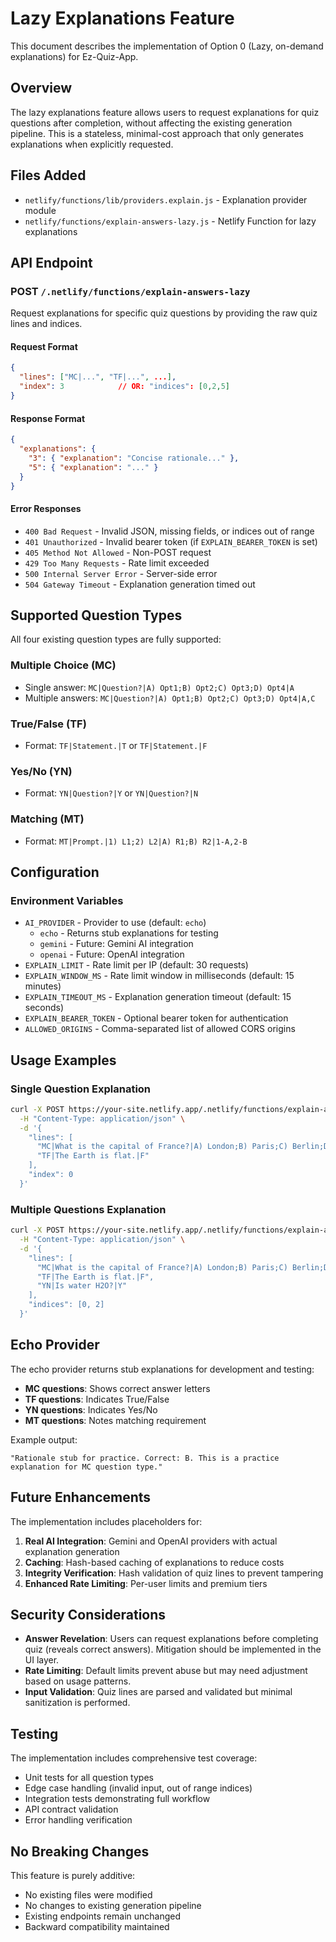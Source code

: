 # Lazy Explanations Feature

This document describes the implementation of Option 0 (Lazy, on-demand explanations) for Ez-Quiz-App.

## Overview

The lazy explanations feature allows users to request explanations for quiz questions after completion, without affecting the existing generation pipeline. This is a stateless, minimal-cost approach that only generates explanations when explicitly requested.

## Files Added

- `netlify/functions/lib/providers.explain.js` - Explanation provider module
- `netlify/functions/explain-answers-lazy.js` - Netlify Function for lazy explanations  

## API Endpoint

### POST `/.netlify/functions/explain-answers-lazy`

Request explanations for specific quiz questions by providing the raw quiz lines and indices.

#### Request Format

```json
{
  "lines": ["MC|...", "TF|...", ...],
  "index": 3            // OR: "indices": [0,2,5]
}
```

#### Response Format

```json
{
  "explanations": {
    "3": { "explanation": "Concise rationale..." },
    "5": { "explanation": "..." }
  }
}
```

#### Error Responses

- `400 Bad Request` - Invalid JSON, missing fields, or indices out of range
- `401 Unauthorized` - Invalid bearer token (if `EXPLAIN_BEARER_TOKEN` is set)
- `405 Method Not Allowed` - Non-POST request
- `429 Too Many Requests` - Rate limit exceeded
- `500 Internal Server Error` - Server-side error
- `504 Gateway Timeout` - Explanation generation timed out

## Supported Question Types

All four existing question types are fully supported:

### Multiple Choice (MC)
- Single answer: `MC|Question?|A) Opt1;B) Opt2;C) Opt3;D) Opt4|A`
- Multiple answers: `MC|Question?|A) Opt1;B) Opt2;C) Opt3;D) Opt4|A,C`

### True/False (TF)
- Format: `TF|Statement.|T` or `TF|Statement.|F`

### Yes/No (YN)  
- Format: `YN|Question?|Y` or `YN|Question?|N`

### Matching (MT)
- Format: `MT|Prompt.|1) L1;2) L2|A) R1;B) R2|1-A,2-B`

## Configuration

### Environment Variables

- `AI_PROVIDER` - Provider to use (default: `echo`)
  - `echo` - Returns stub explanations for testing
  - `gemini` - Future: Gemini AI integration  
  - `openai` - Future: OpenAI integration
- `EXPLAIN_LIMIT` - Rate limit per IP (default: 30 requests)
- `EXPLAIN_WINDOW_MS` - Rate limit window in milliseconds (default: 15 minutes)
- `EXPLAIN_TIMEOUT_MS` - Explanation generation timeout (default: 15 seconds)
- `EXPLAIN_BEARER_TOKEN` - Optional bearer token for authentication
- `ALLOWED_ORIGINS` - Comma-separated list of allowed CORS origins

## Usage Examples

### Single Question Explanation

```bash
curl -X POST https://your-site.netlify.app/.netlify/functions/explain-answers-lazy \
  -H "Content-Type: application/json" \
  -d '{
    "lines": [
      "MC|What is the capital of France?|A) London;B) Paris;C) Berlin;D) Madrid|B",
      "TF|The Earth is flat.|F"
    ],
    "index": 0
  }'
```

### Multiple Questions Explanation

```bash
curl -X POST https://your-site.netlify.app/.netlify/functions/explain-answers-lazy \
  -H "Content-Type: application/json" \
  -d '{
    "lines": [
      "MC|What is the capital of France?|A) London;B) Paris;C) Berlin;D) Madrid|B",
      "TF|The Earth is flat.|F",
      "YN|Is water H2O?|Y"
    ],
    "indices": [0, 2]
  }'
```

## Echo Provider

The echo provider returns stub explanations for development and testing:

- **MC questions**: Shows correct answer letters
- **TF questions**: Indicates True/False 
- **YN questions**: Indicates Yes/No
- **MT questions**: Notes matching requirement

Example output:
```
"Rationale stub for practice. Correct: B. This is a practice explanation for MC question type."
```

## Future Enhancements

The implementation includes placeholders for:

1. **Real AI Integration**: Gemini and OpenAI providers with actual explanation generation
2. **Caching**: Hash-based caching of explanations to reduce costs
3. **Integrity Verification**: Hash validation of quiz lines to prevent tampering
4. **Enhanced Rate Limiting**: Per-user limits and premium tiers

## Security Considerations

- **Answer Revelation**: Users can request explanations before completing quiz (reveals correct answers). Mitigation should be implemented in the UI layer.
- **Rate Limiting**: Default limits prevent abuse but may need adjustment based on usage patterns.
- **Input Validation**: Quiz lines are parsed and validated but minimal sanitization is performed.

## Testing

The implementation includes comprehensive test coverage:

- Unit tests for all question types
- Edge case handling (invalid input, out of range indices)  
- Integration tests demonstrating full workflow
- API contract validation
- Error handling verification

## No Breaking Changes

This feature is purely additive:
- No existing files were modified
- No changes to existing generation pipeline
- Existing endpoints remain unchanged
- Backward compatibility maintained